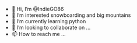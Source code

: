 - 👋 Hi, I’m @IndieGO86
- 👀 I’m interested snowboarding and big mountains 
- 🌱 I’m currently learning python
- 💞️ I’m looking to collaborate on ...
- 📫 How to reach me ...

<!---
IndieGO86/IndieGO86 is a ✨ special ✨ repository because its `README.md` (this file) appears on your GitHub profile.
You can click the Preview link to take a look at your changes.
--->
